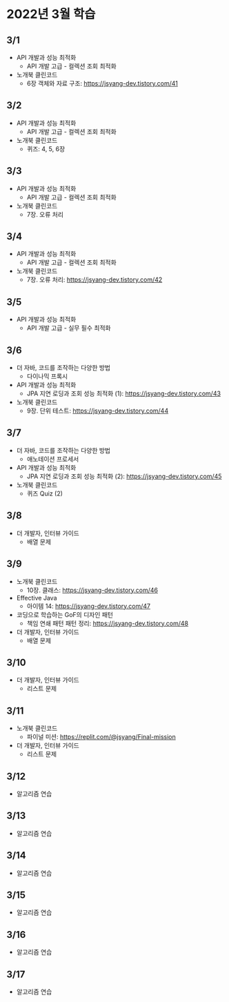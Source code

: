 # 2022년 3월 학습

## 3/1

- API 개발과 성능 최적화
  - API 개발 고급 - 컬렉션 조회 최적화
- 노개북 클린코드
  - 6장 객체와 자료 구조: <https://jsyang-dev.tistory.com/41>

## 3/2

- API 개발과 성능 최적화
  - API 개발 고급 - 컬렉션 조회 최적화
- 노개북 클린코드
  - 퀴즈: 4, 5, 6장

## 3/3

- API 개발과 성능 최적화
  - API 개발 고급 - 컬렉션 조회 최적화
- 노개북 클린코드
  - 7장. 오류 처리

## 3/4

- API 개발과 성능 최적화
  - API 개발 고급 - 컬렉션 조회 최적화
- 노개북 클린코드
  - 7장. 오류 처리: <https://jsyang-dev.tistory.com/42>

## 3/5

- API 개발과 성능 최적화
  - API 개발 고급 - 실무 필수 최적화

## 3/6

- 더 자바, 코드를 조작하는 다양한 방법
  - 다이나믹 프록시
- API 개발과 성능 최적화
  - JPA 지연 로딩과 조회 성능 최적화 (1): <https://jsyang-dev.tistory.com/43>
- 노개북 클린코드
  - 9장. 단위 테스트: <https://jsyang-dev.tistory.com/44>

## 3/7

- 더 자바, 코드를 조작하는 다양한 방법
  - 애노테이션 프로세서
- API 개발과 성능 최적화
  - JPA 지연 로딩과 조회 성능 최적화 (2): <https://jsyang-dev.tistory.com/45>
- 노개북 클린코드
  - 퀴즈 Quiz (2)

## 3/8

- 더 개발자, 인터뷰 가이드
  - 배열 문제

## 3/9

- 노개북 클린코드
  - 10장. 클래스: <https://jsyang-dev.tistory.com/46>
- Effective Java
  - 아이템 14: <https://jsyang-dev.tistory.com/47>
- 코딩으로 학습하는 GoF의 디자인 패턴
  - 책임 연쇄 패턴 패턴 정리: <https://jsyang-dev.tistory.com/48>
- 더 개발자, 인터뷰 가이드
  - 배열 문제

## 3/10

- 더 개발자, 인터뷰 가이드
  - 리스트 문제

## 3/11

- 노개북 클린코드
  - 파이널 미션: <https://replit.com/@jsyang/Final-mission>
- 더 개발자, 인터뷰 가이드
  - 리스트 문제

## 3/12

- 알고리즘 연습

## 3/13

- 알고리즘 연습

## 3/14

- 알고리즘 연습

## 3/15

- 알고리즘 연습

## 3/16

- 알고리즘 연습

## 3/17

- 알고리즘 연습
